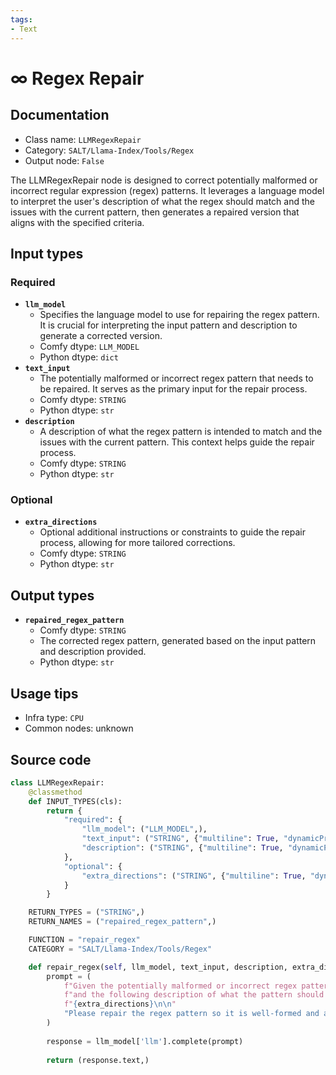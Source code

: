 ```yaml
---
tags:
- Text
---
```


# ∞ Regex Repair
## Documentation
- Class name: `LLMRegexRepair`
- Category: `SALT/Llama-Index/Tools/Regex`
- Output node: `False`

The LLMRegexRepair node is designed to correct potentially malformed or incorrect regular expression (regex) patterns. It leverages a language model to interpret the user's description of what the regex should match and the issues with the current pattern, then generates a repaired version that aligns with the specified criteria.
## Input types
### Required
- **`llm_model`**
    - Specifies the language model to use for repairing the regex pattern. It is crucial for interpreting the input pattern and description to generate a corrected version.
    - Comfy dtype: `LLM_MODEL`
    - Python dtype: `dict`
- **`text_input`**
    - The potentially malformed or incorrect regex pattern that needs to be repaired. It serves as the primary input for the repair process.
    - Comfy dtype: `STRING`
    - Python dtype: `str`
- **`description`**
    - A description of what the regex pattern is intended to match and the issues with the current pattern. This context helps guide the repair process.
    - Comfy dtype: `STRING`
    - Python dtype: `str`
### Optional
- **`extra_directions`**
    - Optional additional instructions or constraints to guide the repair process, allowing for more tailored corrections.
    - Comfy dtype: `STRING`
    - Python dtype: `str`
## Output types
- **`repaired_regex_pattern`**
    - Comfy dtype: `STRING`
    - The corrected regex pattern, generated based on the input pattern and description provided.
    - Python dtype: `str`
## Usage tips
- Infra type: `CPU`
- Common nodes: unknown


## Source code
```python
class LLMRegexRepair:
    @classmethod
    def INPUT_TYPES(cls):
        return {
            "required": {
                "llm_model": ("LLM_MODEL",),
                "text_input": ("STRING", {"multiline": True, "dynamicPrompts": False, "placeholder": "Enter the malformed regex pattern here"}),
                "description": ("STRING", {"multiline": True, "dynamicPrompts": False, "placeholder": "Describe what the regex pattern does wrong, and what it should do."}),
            },
            "optional": {
                "extra_directions": ("STRING", {"multiline": True, "dynamicPrompts": False, "placeholder": "Extra directions for the LLM to follow, such as specific constraints or formats"}),
            }
        }

    RETURN_TYPES = ("STRING",)
    RETURN_NAMES = ("repaired_regex_pattern",)

    FUNCTION = "repair_regex"
    CATEGORY = "SALT/Llama-Index/Tools/Regex"

    def repair_regex(self, llm_model, text_input, description, extra_directions=""):
        prompt = (
            f"Given the potentially malformed or incorrect regex pattern:\n\n{text_input}\n\n"
            f"and the following description of what the pattern should match:\n\n{description}\n\n"
            f"{extra_directions}\n\n"
            "Please repair the regex pattern so it is well-formed and accurately matches the described criteria."
        )
        
        response = llm_model['llm'].complete(prompt)
        
        return (response.text,)

```
